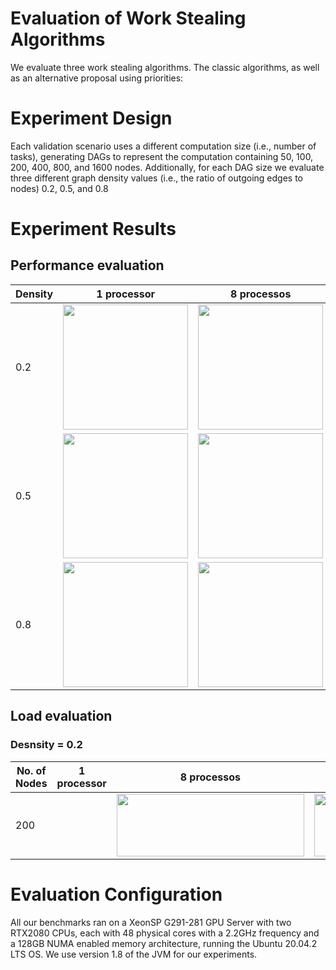 # Evaluation of Work Stealing Algorithms

We evaluate three work stealing algorithms. The classic algorithms, as well as an alternative proposal using priorities:


# Experiment Design

Each validation scenario uses a different computation size (i.e., number of tasks), generating DAGs to represent the computation containing 50, 100, 200, 400, 800, and 1600 nodes. Additionally, for each DAG size we evaluate three different graph density values (i.e., the ratio of outgoing edges to nodes) 0.2, 0.5, and 0.8


# Experiment Results

## Performance evaluation

  Density | 1 processor | 8 processos | 32 processors | 96 processors 
 ------------- | ------------- | ------------- | ------------- | ------------- 
 0.2  | <img src="https://github.com/FLAGlab/WorkStealingAlgorithms/blob/gh-pages/img/all_02_1.png" width="200" height="200"> |   <img src="https://github.com/FLAGlab/WorkStealingAlgorithms/blob/gh-pages/img/all_02_8.png" width="200" height="200"> | <img src="https://github.com/FLAGlab/WorkStealingAlgorithms/blob/gh-pages/img/all_02_32.png" width="200" height="200"> | <img src="https://github.com/FLAGlab/WorkStealingAlgorithms/blob/gh-pages/img/all_02_96.png" width="200" height="200">
 0.5  | <img src="https://github.com/FLAGlab/WorkStealingAlgorithms/blob/gh-pages/img/all_05_1.png" width="200" height="200">  | <img src="https://github.com/FLAGlab/WorkStealingAlgorithms/blob/gh-pages/img/all_05_8.png" width="200" height="200"> | <img src="https://github.com/FLAGlab/WorkStealingAlgorithms/blob/gh-pages/img/all_05_32.png" width="200" height="200"> | <img src="https://github.com/FLAGlab/WorkStealingAlgorithms/blob/gh-pages/img/all_05_96.png" width="200" height="200">
 0.8  | <img src="https://github.com/FLAGlab/WorkStealingAlgorithms/blob/gh-pages/img/all_08_1.png" width="200" height="200"> |  <img src="https://github.com/FLAGlab/WorkStealingAlgorithms/blob/gh-pages/img/all_08_8.png" width="200" height="200">| <img src="https://github.com/FLAGlab/WorkStealingAlgorithms/blob/gh-pages/img/all_08_32.png" width="200" height="200"> | <img src="https://github.com/FLAGlab/WorkStealingAlgorithms/blob/gh-pages/img/all_08_96.png" width="200" height="200">


## Load evaluation

### Desnsity = 0.2
No. of  Nodes | 1 processor | 8 processos | 32 processors | 96 processors
 ------------- | ------------- | ------------- | ------------- | -------------  
200 |  | <img src="https://github.com/FLAGlab/WorkStealingAlgorithms/blob/gh-pages/img/load_02_8_200.png" width="300" height="100"> | <img src="https://github.com/FLAGlab/WorkStealingAlgorithms/blob/gh-pages/img/load_02_32_200.png" width="300" height="100"> |



# Evaluation Configuration

All our benchmarks ran on a XeonSP G291-281 GPU Server with two RTX2080 CPUs, each with 48 physical cores with a 2.2GHz frequency and a 128GB NUMA enabled memory architecture, running the Ubuntu 20.04.2 LTS OS. We use version 1.8 of the JVM for our experiments.

